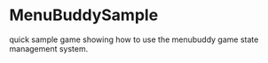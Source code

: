 MenuBuddySample
===============

quick sample game showing how to use the menubuddy game state management system.
